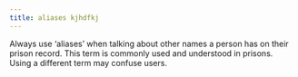 ```yaml
---
title: aliases kjhdfkj
---
```


Always use ‘aliases’ when talking about other names a person has on their prison record. This term is commonly used and understood in prisons. Using a different term may confuse users.

